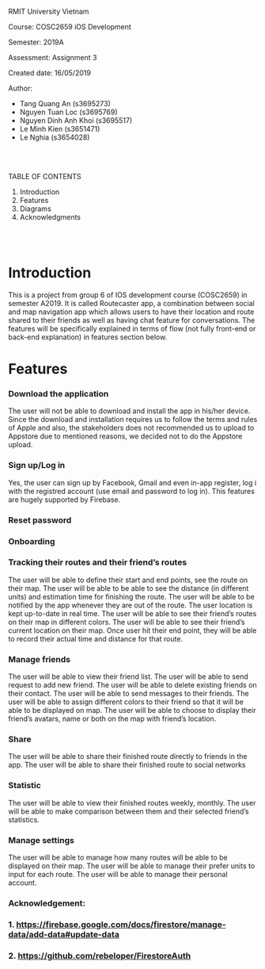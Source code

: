  RMIT University Vietnam
 
 Course: COSC2659 iOS Development
 
 Semester: 2019A
 
 Assessment: Assignment 3
 
 Created date: 16/05/2019
 
 Author: 
   -  Tang Quang An (s3695273)
   -  Nguyen Tuan Loc (s3695769)
   -  Nguyen Dinh Anh Khoi (s3695517)
   -  Le Minh Kien (s3651471)
   -  Le Nghia (s3654028)
   
<br/>
<br/>

 TABLE OF CONTENTS
 1. Introduction
 2. Features
 3. Diagrams
 4. Acknowledgments
 
<br/>
<br/>

# Introduction
  This is a project from group 6 of IOS development course (COSC2659) in semester A2019. It is called Routecaster app, a combination 
  between social and map navigation app which allows users to have their location and route shared to their friends as well as having chat
  feature for conversations. The features will be specifically explained in terms of flow (not fully front-end or back-end explanation) in
  features section below.

# Features
 ###  Download the application
 
   The user will not be able to download and install the app in his/her device. Since the download and installation requires us to 
   follow the terms and rules of Apple and also, the stakeholders does not recommended us to upload to Appstore due to mentioned 
   reasons, we decided not to do the Appstore upload.

 ###  Sign up/Log in
 
   Yes, the user can sign up by Facebook, Gmail and even in-app register, log i with the registred account (use email and password 
   to log in). This features are hugely supported by Firebase.

 ###  Reset password 

 ###  Onboarding

 ###  Tracking their routes and their friend’s routes
The user will be able to define their start and end points, see the route on their map.
The user will be able to be able to see the distance (in different units) and estimation time for finishing the route. 
The user will be able to be notified by the app whenever they are out of the route.
The user location is kept up-to-date in real time.
The user will be able to see their friend’s routes on their map in different colors.
The user will be able to see their friend’s current location on their map.
Once user hit their end point, they will be able to record their actual time and distance for that route.

  ###  Manage friends
The user will be able to view their friend list.
The user will be able to send request to add new friend.
The user will be able to delete existing friends on their contact.
The user will be able to send messages to their friends.
The user will be able to assign different colors to their friend so that it will be able to be displayed on map.
The user will be able to choose to display their friend’s avatars, name or both on the map with friend’s location.

  ###  Share
The user will be able to share their finished route directly to friends in the app.
The user will be able to share their finished route to social networks

 ###  Statistic
The user will be able to view their finished routes weekly, monthly.
The user will be able to make comparison between them and their selected friend’s statistics.

 ###  Manage settings
The user will be able to manage how many routes will be able to be displayed on their map.
The user will be able to manage their prefer units to input for each route.
The user will be able to manage their personal account.

### Acknowledgement: 
###            1. https://firebase.google.com/docs/firestore/manage-data/add-data#update-data
###            2. https://github.com/rebeloper/FirestoreAuth
